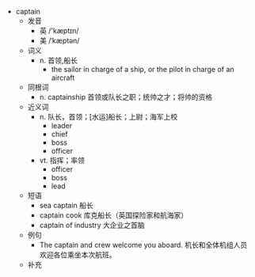 - captain
  - 发音
    - 英 /'kæptɪn/
    - 美 /ˈkæptən/
  - 词义
    - n. 首领,船长
      - the sailor in charge of a ship, or the pilot in charge of an aircraft
  - 同根词
    - n. captainship 首领或队长之职；统帅之才；将帅的资格
  - 近义词
    - n. 队长，首领；[水运]船长；上尉；海军上校
      - leader
      - chief
      - boss
      - officer
    - vt. 指挥；率领
      - officer
      - boss
      - lead
  - 短语
    - sea captain 船长
    - captain cook 库克船长（英国探险家和航海家）
    - captain of industry 大企业之首脑
  - 例句
    - The captain and crew welcome you aboard. 机长和全体机组人员欢迎各位乘坐本次航班。
  - 补充